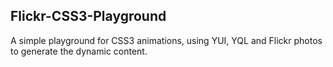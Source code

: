 Flickr-CSS3-Playground
----------------------
A simple playground for CSS3 animations, using YUI, YQL and Flickr photos to generate the dynamic content.
